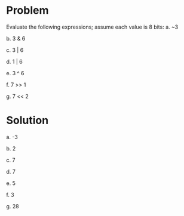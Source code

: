 # Problem
Evaluate the following expressions; assume each value is 8 bits: 
a. ~3

b. 3 & 6 

c. 3 | 6 

d. 1 | 6 

e. 3 ^ 6

f. 7 >> 1 

g. 7 << 2

# Solution
a. -3

b. 2

c. 7

d. 7

e. 5

f. 3

g. 28


